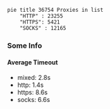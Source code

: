 
```mermaid
pie title 36754 Proxies in list
    "HTTP" : 23255
    "HTTPS": 5421
    "SOCKS" : 12165
```

### Some Info
#### Average Timeout

- mixed: 2.8s
- http: 1.4s
- https: 8.6s
- socks: 6.6s